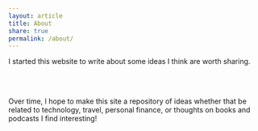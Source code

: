 ```yaml
---
layout: article
title: About
share: true
permalink: /about/
---
```


<html>
  <head>
    <title>About</title>
  </head>
  <body>
  <!--<img style="float: right; display: inline;" alt="" src="{{ site.url }}/images/Jason_Chang_close.jpg" width="310" height="297" />
  <img align="right" alt="" src="{{ site.url }}/images/jpc.jpg" />-->
   <p>
  <!-- My name is Taaj Cheema, and I am currently a Data Scientist at IBM. I am a member of the SAP Analytics practice within IBM GBS. Prior to joining IBM, I recieved a B.S. in Data Science and a B.S. in Molecular and Cell Biology from the University of Connecticut. 
   <br />
   <br /> >-->
     
   I started this website to write about some ideas I think are worth sharing.
  
   <br />
   <br />
     
Over time, I hope to make this site a repository of ideas whether that be related to technology, travel, personal finance, or thoughts on books and podcasts I find interesting!
   
   <br />
   <br />
   
   </p>
  </body>
</html>
